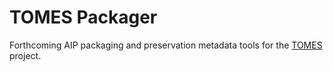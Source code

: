 # TOMES Packager

Forthcoming AIP packaging and preservation metadata tools for the [TOMES](https://www.ncdcr.gov/resources/records-management/tomes) project.
